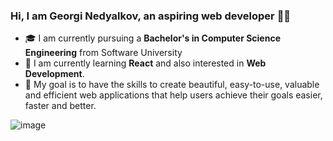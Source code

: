 ### Hi, I am Georgi Nedyalkov, an aspiring web developer 🙋‍♂️

<ul>
   <li>
      🎓 I am currently pursuing a <b>Bachelor's in Computer Science Engineering</b> from Software University
   </li>
      <li>
         🌱 I am currently learning <b>React</b> and also interested in <b>Web Development</b>.
   </li>
      <li>
      🎯 My goal is to have the skills to create beautiful, easy-to-use, valuable and efficient web applications that help users achieve their goals easier, faster and better.
   </li>
   </ul>
   
   ![image](https://github.com/GeorgiNedyalkov/GeorgiNedyalkov/assets/51360924/8f5c8ea3-5965-48d8-8e10-a19d08595179)


   
<!--
**GeorgiNedyalkov/GeorgiNedyalkov** is a ✨ _special_ ✨ repository because its `README.md` (this file) appears on your GitHub profile.

Here are some ideas to get you started:

- 🔭 I’m currently working on ...
- 🌱 I’m currently learning ...
- 👯 I’m looking to collaborate on ...
- 🤔 I’m looking for help with ...
- 💬 Ask me about ...
- 📫 How to reach me: ...
- 😄 Pronouns: ...
- ⚡ Fun fact: ...
-->

